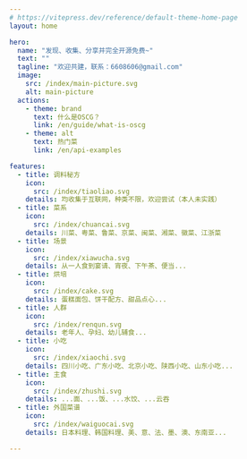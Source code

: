 ```yaml
---
# https://vitepress.dev/reference/default-theme-home-page
layout: home

hero:
  name: "发现、收集、分享并完全开源免费~"
  text: ""
  tagline: "欢迎共建，联系：6608606@gmail.com" 
  image:
    src: /index/main-picture.svg
    alt: main-picture
  actions:
    - theme: brand
      text: 什么是OSCG？
      link: /en/guide/what-is-oscg
    - theme: alt
      text: 热门菜
      link: /en/api-examples

features:
  - title: 调料秘方
    icon:
      src: /index/tiaoliao.svg
    details: 均收集于互联网，种类不限，欢迎尝试（本人未实践）
  - title: 菜系
    icon:
      src: /index/chuancai.svg
    details: 川菜、粤菜、鲁菜、京菜、闽菜、湘菜、徽菜、江浙菜
  - title: 场景
    icon:
      src: /index/xiawucha.svg
    details: 从一人食到宴请、宵夜、下午茶、便当...
  - title: 烘培
    icon:
      src: /index/cake.svg
    details: 蛋糕面包、饼干配方、甜品点心...
  - title: 人群
    icon:
      src: /index/renqun.svg
    details: 老年人、孕妇、幼儿辅食...
  - title: 小吃
    icon:
      src: /index/xiaochi.svg
    details: 四川小吃、广东小吃、北京小吃、陕西小吃、山东小吃...
  - title: 主食
    icon:
      src: /index/zhushi.svg
    details: ...面、...饭、...水饺、...云吞
  - title: 外国菜谱
    icon:
      src: /index/waiguocai.svg
    details: 日本料理、韩国料理、美、意、法、墨、澳、东南亚...

---
```


